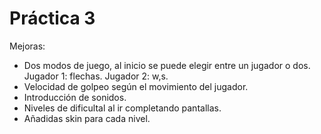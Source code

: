 # Práctica 3
Mejoras:
- Dos modos de juego, al inicio se puede elegir entre un jugador o dos. Jugador 1: flechas. Jugador 2: w,s.
- Velocidad de golpeo según el movimiento del jugador.
- Introducción de sonidos.
- Niveles de dificultal al ir completando pantallas.
- Añadidas skin para cada nivel.
